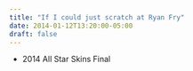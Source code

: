 ```yaml
---
title: "If I could just scratch at Ryan Fry"
date: 2014-01-12T13:20:00-05:00
draft: false
---
```

- 2014 All Star Skins Final